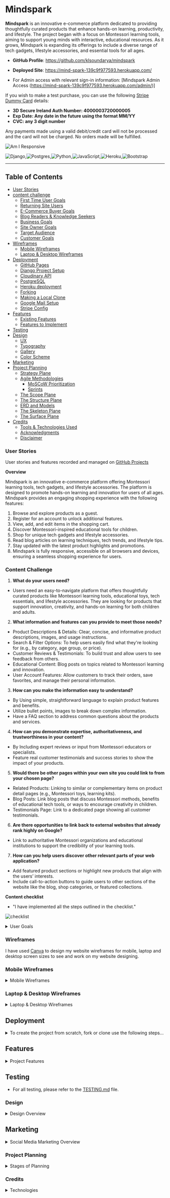 # Mindspark

**Mindspark** is an innovative e-commerce platform dedicated to providing thoughtfully curated products that enhance hands-on learning, productivity, and lifestyle. The project began with a focus on Montessori learning tools, aiming to support young minds with interactive, educational resources. As it grows, Mindspark is expanding its offerings to include a diverse range of tech gadgets, lifestyle accessories, and essential tools for all ages.

- **GitHub Profile**: <https://github.com/klsoundarya/mindspark>
- **Deployed Site**: <https://mind-spark-139c9f977593.herokuapp.com/>

- For Admin access with relevant sign-in information: [Mindspark Admin Access (https://mind-spark-139c9f977593.herokuapp.com/admin/)]

If you wish to make a test purchase, you can use the following [Stripe Dummy Card](https://stripe.com/docs/testing) details:

- **3D Secure Ireland Auth Number: 4000003720000005**
- **Exp Date: Any date in the future using the format MM/YY**
- **CVC: any 3 digit number**

Any payments made using a valid debit/credit card will not be processed and the card will not be charged. No orders made will be fulfilled.

![Am I Responsive](read-me/am-i-responsive/am-i-responsive.JPG)

![Django](https://img.shields.io/badge/django-%23092E20.svg?style=for-the-badge&logo=django&logoColor=white),![Postgres](https://img.shields.io/badge/postgres-%23316192.svg?style=for-the-badge&logo=postgresql&logoColor=white),![Python](https://img.shields.io/badge/python-3670A0?style=for-the-badge&logo=python&logoColor=ffdd54),![JavaScript](https://img.shields.io/badge/javascript-%23323330.svg?style=for-the-badge&logo=javascript&logoColor=%23F7DF1E),![Heroku](https://img.shields.io/badge/heroku-%23430098.svg?style=for-the-badge&logo=heroku&logoColor=white),![Bootstrap](https://img.shields.io/badge/bootstrap-%238511FA.svg?style=for-the-badge&logo=bootstrap&logoColor=white)

<hr>

## Table of Contents

- [User Stories](#user-stories)
- [content challenge](#content-challenge)
  - [First Time User Goals](#first-time-user-goals)
  - [Returning Site Users](#returning-site-users)
  - [E-Commerce Buyer Goals](#e-commerce-buyer-goals)
  - [Blog Readers & Knowledge Seekers](#blog-readers-&-knowledge-seekers)
  - [Business Goals](#business-goals)
  - [Site Owner Goals](#site-owner-goals)
  - [Target Audience](#target-audience)
  - [Customer Goals](#customer-goals)
- [Wireframes](#wireframes)
  - [Mobile Wireframes](#mobile-wireframes)
  - [Laptop & Desktop Wireframes](#laptop--desktop-wireframes)
- [Deployment](#deployment)
  - [GitHub Pages](#github-pages)
  - [Django Project Setup](#django-project-setup)
  - [Cloudinary API](#cloudinary-api)
  - [PostgreSQL](#elephant-sql)
  - [Heroku deployment](#heroku-deployment)
  - [Forking](#forking)
  - [Making a Local Clone](#making-a-local-clone)
  - [Google Mail Setup](#google-mail-setup)
  - [Stripe Config](#stripe-config)
- [Features](#features)
  - [Existing Features](#existing-features)
  - [Features to Implement](#features-to-implement)
- [Testing](#testing)
- [Design](#design)
  - [UX](#ux)
  - [Typography](#typography)
  - [Gallery](#gallery)
  - [Color Scheme](#color-scheme)
- [Marketing](#marketing)
- [Project Planning](#project-planning)
  - [Strategy Plane](#strategy-plane)
  - [Agile Methodologies](#agile-methodologies)
    - [MoSCoW Prioritization](#moscow-prioritization)
    - [Sprints](#sprints)
  - [The Scope Plane](#the-scope-plane)
  - [The Structure Plane](#the-structure-plane)
  - [ERD and Models](#erd-and-models)
  - [The Skeleton Plane](#the-skeleton-plane)
  - [The Surface Plane](#the-surface-plane)
- [Credits](#credits)
  - [Tools & Technologies Used](#tools--technologies-used)
  - [Acknowledgments](#acknowledgements)
  - [Disclaimer](#disclaimer)


### User Stories

User stories and features recorded and managed on [GitHub Projects](<https://github.com/users/klsoundarya/projects/5>)

**Overview**

Mindspark is an innovative e-commerce platform offering Montessori learning tools, tech gadgets, and lifestyle accessories. The platform is designed to promote hands-on learning and innovation for users of all ages. Mindspark provides an engaging shopping experience with the following features:

1. Browse and explore products as a guest.
2. Register for an account to unlock additional features.
3. View, add, and edit items in the shopping cart.
4. Discover Montessori-inspired educational tools for children.
5. Shop for unique tech gadgets and lifestyle accessories.
6. Read blog articles on learning techniques, tech trends, and lifestyle tips.
7. Stay updated with the latest product highlights and promotions.
8. Mindspark is fully responsive, accessible on all browsers and devices, ensuring a seamless shopping experience for users.

### Content Challenge

1. **What do your users need?**
- Users need an easy-to-navigate platform that offers thoughtfully curated products like Montessori learning tools, educational toys, tech essentials, and lifestyle accessories. They are looking for products that support innovation, creativity, and hands-on learning for both children and adults.

2. **What information and features can you provide to meet those needs?**
- Product Descriptions & Details: Clear, concise, and informative product descriptions, images, and usage instructions.
- Search & Filter Options: To help users easily find what they're looking for (e.g., by category, age group, or price).
- Customer Reviews & Testimonials: To build trust and allow users to see feedback from others.
- Educational Content: Blog posts on topics related to Montessori learning and innovation.
- User Account Features: Allow customers to track their orders, save favorites, and manage their personal information.

3. **How can you make the information easy to understand?**
- By Using simple, straightforward language to explain product features and benefits.
- Utilize bullet points, images to break down complex information.
- Have a FAQ section to address common questions about the products and services.

4. **How can you demonstrate expertise, authoritativeness, and trustworthiness in your content?**
- By Including expert reviews or input from Montessori educators or specialists.
- Feature real customer testimonials and success stories to show the impact of your products.

5. **Would there be other pages within your own site you could link to from your chosen page?**
- Related Products: Linking to similar or complementary items on product detail pages (e.g., Montessori toys, learning kits).
- Blog Posts: Link blog posts that discuss Montessori methods, benefits of educational tech tools, or ways to encourage creativity in children.
- Testimonials Page: Link to a dedicated page showing all customer testimonials.

6. **Are there opportunities to link back to external websites that already rank highly on Google?**
- Link to authoritative Montessori organizations and educational institutions to support the credibility of your learning tools.

7. **How can you help users discover other relevant parts of your web application?**
- Add featured product sections or highlight new products that align with the users’ interests.
- Include call-to-action buttons to guide users to other sections of the website like the blog, shop categories, or featured collections.

**Content checklist**

- "I have implemented all the steps outlined in the checklist."

![checklist](read-me/features/pp5-checklist.JPG)


<!-- Some of the mentioned user stories have already been implemented, while the remaining ones from above content challenge are planned for future features. -->

<details>
<summary>User Goals</summary>
<br>

#### First time User Goals

- As a first-time user, I want to easily understand the purpose of Mindspark and how it supports hands-on learning, technology, and lifestyle improvement.
- As a first-time user, I want to browse product categories and see featured products to quickly find items that match my needs.
- As a first-time user, I want to read blog highlights to learn about educational tools, Montessori learning, and innovative gadgets.
- As a first-time user, I want the website to feel trustworthy and professional, with clear navigation and product descriptions.

#### Returning Site Users

- As a returning user, I want to explore new arrivals in Montessori learning tools, tech gadgets, and lifestyle products.
- As a returning user, I want to read fresh blog content that gives insights into learning methods, tech innovations, and practical tools.
- As a returning user, I want to check customer reviews and testimonials before making a purchase.
- As a returning user, I want a fast and simple checkout process for my orders.

#### E-Commerce Buyer Goals

- As a shopper, I want to search for specific products easily using filters and categories.
- As a shopper, I want to view detailed product descriptions with images to make informed purchasing decisions.
- As a shopper, I want to see secure payment options and track my order after purchasing.
- As a shopper, I want to read product recommendations based on my interests and past purchases.

#### Blog Readers & Knowledge Seekers

- As a blog reader, I want to access educational articles about Montessori learning, innovative tech, and lifestyle solutions.
- As a blog reader, I want to explore trending topics and see expert insights in hands-on education.
- As a blog reader, I want to share blogs on social media to spread valuable learning resources.

### Business Goals
Mindspark provides efficient admin functionality with an intuitive dashboard to manage:

- Product inventory for seamless additions and updates.
- Blog articles to keep customers engaged with insightful content.
- Order tracking and user management through the Django Admin Panel.
- Mindspark is designed to build a strong community of lifelong learners, tech enthusiasts, and parents looking for innovative educational tools. 

The platform's marketing efforts focus on:

- SEO-driven blog content to attract organic traffic.
- Social media promotions to engage with potential customers.
- Email newsletters to provide updates on new arrivals, trends, and exclusive offers

#### Site Owner Goals

- As the site owner, I want to showcase Mindspark’s vision and mission clearly on the homepage.
- As the site owner, I want to regularly update product listings to keep the inventory fresh and relevant.
- As the site owner, I want to ensure SEO optimization for better visibility and organic traffic growth.
- As the site owner, I want to engage with customers through blog content, testimonials, and social media.

### Target Audience

- Parents & Educators – Looking for Montessori tools to enhance learning for children.
- Young Professionals & Students – Searching for tech gadgets and lifestyle products to boost productivity.
- Innovative Learners & Thinkers – Interested in educational tools that encourage creativity and self-improvement.

### Customer Goals
Mindspark aims to provide a user-friendly shopping experience where customers can easily browse, learn about, and purchase innovative products. 
Customers are encouraged to:
- Find Montessori learning tools to support early education.
- Discover tech gadgets that enhance productivity and daily life.
- Stay informed through blog posts covering learning strategies, technology, and lifestyle trends.
- Register an account to manage purchases and receive exclusive updates.
- By offering high-quality educational and tech-based products, Mindspark empowers users to spark creativity and innovation in learning and everyday life.

</details>

### Wireframes

I have used [Canva](https://www.canva.com/) to design my website wireframes for mobile, laptop and desktop screen sizes to see and work on my website designing.

### Mobile Wireframes
<!-- learnt the dropdown from https://dev.to/asyraf/how-to-add-dropdown-in-markdown-o78 -->
<!-- My website has evolved from the initial wireframes I created earlier in the project. While the design now looks bit different from the original plan, I see this as a natural progression as the project developed. The changes reflect new ideas and insights that came up during the development process, resulting in a structure that aligns better with the project’s goals. -->

<details>
<summary>Mobile Wireframes</summary>
<br>

![phone wireframes](read-me/wireframes/mindspark-mobile-wireframe/1.png)
![phone wireframes](read-me/wireframes/mindspark-mobile-wireframe/2.png)
![phone wireframes](read-me/wireframes/mindspark-mobile-wireframe/3.png)
![phone wireframes](read-me/wireframes/mindspark-mobile-wireframe/4.png)
![phone wireframes](read-me/wireframes/mindspark-mobile-wireframe/5.png)
![phone wireframes](read-me/wireframes/mindspark-mobile-wireframe/6.png)
![phone wireframes](read-me/wireframes/mindspark-mobile-wireframe/7.png)
![phone wireframes](read-me/wireframes/mindspark-mobile-wireframe/8.png)
![phone wireframes](read-me/wireframes/mindspark-mobile-wireframe/9.png)
![phone wireframes](read-me/wireframes/mindspark-mobile-wireframe/10.png)
![phone wireframes](read-me/wireframes/mindspark-mobile-wireframe/11.png)
![phone wireframes](read-me/wireframes/mindspark-mobile-wireframe/12.png)
![phone wireframes](read-me/wireframes/mindspark-mobile-wireframe/13.png)
![phone wireframes](read-me/wireframes/mindspark-mobile-wireframe/14.png)
![phone wireframes](read-me/wireframes/mindspark-mobile-wireframe/15.png)
![phone wireframes](read-me/wireframes/mindspark-mobile-wireframe/16.png)


</details>

### Laptop & Desktop Wireframes

<details>
<summary>Laptop & Desktop Wireframes</summary>
<br>

![Laptop and desktop Wireframes](read-me/wireframes/mindspark-website-wireframe/1.png)
![Laptop and desktop Wireframes](read-me/wireframes/mindspark-website-wireframe/2.png)
![Laptop and desktop Wireframes](read-me/wireframes/mindspark-website-wireframe/3.png)
![Laptop and desktop Wireframes](read-me/wireframes/mindspark-website-wireframe/4.png)
![Laptop and desktop Wireframes](read-me/wireframes/mindspark-website-wireframe/5.png)
![Laptop and desktop Wireframes](read-me/wireframes/mindspark-website-wireframe/6.png)
![Laptop and desktop Wireframes](read-me/wireframes/mindspark-website-wireframe/7.png)
![Laptop and desktop Wireframes](read-me/wireframes/mindspark-website-wireframe/8.png)
![Laptop and desktop Wireframes](read-me/wireframes/mindspark-website-wireframe/9.png)
![Laptop and desktop Wireframes](read-me/wireframes/mindspark-website-wireframe/10.png)
![Laptop and desktop Wireframes](read-me/wireframes/mindspark-website-wireframe/11.png)
![Laptop and desktop Wireframes](read-me/wireframes/mindspark-website-wireframe/12.png)
![Laptop and desktop Wireframes](read-me/wireframes/mindspark-website-wireframe/13.png)
![Laptop and desktop Wireframes](read-me/wireframes/mindspark-website-wireframe/14.png)
![Laptop and desktop Wireframes](read-me/wireframes/mindspark-website-wireframe/15.png)
![Laptop and desktop Wireframes](read-me/wireframes/mindspark-website-wireframe/16.png)

</details>

## Deployment

<details>
<summary>To create the project from scratch, fork or clone use the following steps...</summary>
<br>

To begin this project from scratch, you must first create a new GitHub repository using the [Code Institute's Template](https://github.com/Code-Institute-Org/ci-full-template). This template provides the relevant tools to get you started. To use this template:

1. Log in to [GitHub](https://github.com/) or create a new account.
2. Navigate to the above CI Full Template.
3. Click '**Use this template**' -> '**Create a new repository**'.
4. Choose a new repository name and click '**Create repository from template**'.
5. In your new repository space, (choice of your IDE) click the button to generate a new workspace.

## Django Project Setup

1. Install Django and supporting libraries: 
   
- ```pip3 install 'django<4.2.16' gunicorn```
- ```pip3 install dj_database_url psycopg2```
- ```pip3 install dj3-cloudinary-storage```  
  
2. Once you have installed any relevant dependencies or libraries, such as the ones listed above, it is important to create a **requirements.txt** file and add all installed libraries to it with the ```pip3 freeze --local > requirements.txt``` command in the terminal.  
3. Create a new Django project in the terminal ```django-admin startproject mindspark .```
4. Create a new app example: ```python3 mangage.py startapp shop```
5. Add this to list of **INSTALLED_APPS** in **settings.py** - 'shop',
6. Create a superuser for the project to allow Admin access and enter credentials: ```python3 manage.py createsuperuser```
7. Migrate the changes with commands: ```python3 manage.py migrate```
8. An **env.py** file must be created to store all protected data such as the **DATABASE_URL**, **cloudinary** and **SECRET_KEY**. These may be called upon in your project's **settings.py** file along with your Database configurations. The **env.py** file must be added to your **gitignore** file so that your important, protected information is not pushed to public viewing on GitHub. For adding to **env.py**:

- ```import os```
- ```os.environ["DATABASE_URL"]="<copiedURLfromPostgreSQL>"```
- ```os.environ["SECRET_KEY"]="my_super^secret@key"```
  
For adding to **settings.py**:

- ```import os```
- ```import dj_database_url```
- ```if os.path.exists("env.py"):```
- ```import env```
- ```SECRET_KEY = os.environ.get('SECRET_KEY')``` (actual key hidden within env.py)  

9. Replace **DATABASES** with:

```
DATABASES = {
    'default': dj_database_url.parse(os.environ.get("DATABASE_URL"))
  }
```

10. Set up the templates directory in **settings.py**:
- Under ``BASE_DIR`` enter ``TEMPLATES_DIR = os.path.join(BASE_DIR, ‘templates’)``
- Update ``TEMPLATES = 'DIRS': [TEMPLATES_DIR]`` with:

```
os.path.join(BASE_DIR, 'templates'),
os.path.join(BASE_DIR, 'templates', 'allauth')
```

- Create the media, static and templates directories in top level of project file in IDE workspace.

11. A **Procfile** must be created within the project repo for Heroku deployment with the following placed within it: ```web: gunicorn mindspark.wsgi```
12. Make the necessary migrations again.

## Cloudinary API 

Cloudinary provides a cloud hosting solution for media storage. All users uploaded images in the mindspark project are hosted here.

Set up a new account at [Cloudinary](https://cloudinary.com/) and add your Cloudinary API environment variable to your **env.py** and Heroku Config Vars.
In your project workspace: 

- Add Cloudinary libraries to INSTALLED_APPS in settings.py 
- In the order: 
```
   'cloudinary_storage',  
   'django.contrib.staticfiles',  
   'cloudinary',
```
- Add to **env.py** and link up with **settings.py**: ```os.environ["CLOUDINARY_URL"]="cloudinary://...."``` 
- Set Cloudinary as storage for media and static files in settings.py:
- ```STATIC_URL = '/static/'```
```
  STATICFILES_STORAGE = 'cloudinary_storage.storage.StaticHashedCloudinaryStorage'  
  STATICFILES_DIRS = [os.path.join(BASE_DIR, 'static'), ]  
  STATIC_ROOT = os.path.join(BASE_DIR, 'staticfiles')‌  
  MEDIA_URL = '/media/'
  DEFAULT_FILE_STORAGE = 'cloudinary_storage.storage.MediaCloudinaryStorage'
```

## Deployment Process for PostgreSQL

To deploy **Mindspark** with PostgreSQL as the database, follow these steps:

A new database instance can be created from the [official website](https://www.postgresql.org/download/) for your project. 

#### 1. Configure PostgreSQL
   - Open the PostgreSQL command-line tool:
     ```bash
     sudo -u postgres psql
     ```
   - Create a new database:
     ```sql
     CREATE DATABASE mindspark_db;
     ```
   - Create a new user with a password:
     ```sql
     CREATE USER shop_admin WITH PASSWORD 'your_password';
     ```
   - Grant the user access to the database:
     ```sql
     ALTER ROLE shop_admin SET client_encoding TO 'utf8';
     ALTER ROLE shop_admin SET default_transaction_isolation TO 'read committed';
     ALTER ROLE shop_admin SET timezone TO 'UTC';
     GRANT ALL PRIVILEGES ON DATABASE mindspark_db TO shop_admin;
     ```
   - Exit the PostgreSQL prompt:
     ```sql
     \q
     ```

#### 2. Update Django Settings
   - In your Django project, go to `settings.py` and update the `DATABASES` setting:
     ```python
     DATABASES = {
         'default': {
             'ENGINE': 'django.db.backends.postgresql',
             'NAME': 'mindspark_db',
             'USER': 'mindspark_admin',
             'PASSWORD': 'your_password',
             'HOST': 'localhost',  # or IP address if using a remote server
             'PORT': '5432',       # default PostgreSQL port
         }
     }
     ```

#### 3. Apply Migrations
   - Run migrations to create the necessary tables in the PostgreSQL database:
     ```bash
     python manage.py migrate
     ```

#### 4. Verify the Setup
   - Start your Django server:
     ```bash
     python manage.py runserver
     ```
   - Visit your site to verify that the database is working as expected.

- From your user dashboard, retrieve the important 'postgres://....' value. Place the value within your **DATABASE_URL**  in your **env.py** file and follow the below instructions to place it in your Heroku Config Vars.

## Heroku Deployment

To start the deployment process , please follow the below steps:

1. Log in to [Heroku](https://id.heroku.com/login) or create an account if you are a new user.
2. Once logged in, in the Heroku Dashboard, navigate to the '**New**' button in the top, right corner, and select '**Create New App**'.
3. Enter an app name and choose your region. Click '**Create App**'.
4. In the Deploy tab, click on the '**Settings**', reach the '**Config Vars**' section and click on '**Reveal Config Vars**'. Here you will enter KEY:VALUE pairs for the app to run successfully. The KEY:VALUE pairs that you will need are your:

   - **DATABASE_URL**:**postgres://...**
   - **DISABLE_COLLECTSTATIC** of value '1' (N.B Remove this Config Var before deployment),
   - **SECRET_KEY** and value  
   - **AWS_ACCESS_KEY** and value
   - **AWS_SECRET_ACCESS_KEY** and value
   - **EMAIL_HOST_PASS** and value
   - **EMAIL_HOST_USER** and value
   - **STRIPE_PUBLIC_KEY** and value
   - **STRIPE_SECRET_KEY** and value
   - **STRIPE_WH_SECRET** and value
   - **USE_AWS** and value

5. Add the Heroku host name into **ALLOWED_HOSTS** in your projects **settings.py file** -> ```['herokuappname', ‘localhost’, ‘8000 port url’].```
2. Once you are sure that you have set up the required files including your requirements.txt and Procfile, you have ensured that **DEBUG=False**, save your project, add the files, commit for initial deployment and push the data to GitHub.
3. Go to the '**Deploy**' tab and choose GitHub as the Deployment method.
4. Search for the repository name, select the branch that you would like to build from, and connect it via the '**Connect**' button.
5. Choose from '**Automatic**' or '**Manual**' deployment options, I chose the 'Manual' deployment method. Click '**Deploy Branch**'.
6.  Once the waiting period for the app to build has finished, click the '**View**' link to bring you to your newly deployed site. If you receive any errors, Heroku will display a reason in the app build log for you to investigate. **DISABLE_COLLECTSTATIC**  may be removed from the Config Vars once you have saved and pushed an image within your project.

#### Forking

By forking the GitHub Repository, we make a copy of the original repository on our GitHub account to view and/or make changes without affecting the original owner's repository.

You can fork this repository by using the following steps:

1. Log in to GitHub and locate the [mindspark repository](https://github.com/klsoundarya/mindspark)
2. At the top of the Repository (not top of page) just above the "Settings" Button on the menu, locate the "Fork" Button.
3. Once clicked, you should now have a copy of the original repository in your own GitHub account!

### Making a Local Clone

1. Log in to GitHub and locate the [mindspark repository](https://github.com/klsoundarya/mindspark)
2. Find the Code button situated above the file list and give it a click.
3. Choose your preferred cloning method — whether it's HTTPS, SSH, or GitHub and hit the copy button to copy the URL to your clipboard.
4. Launch Git Bash or Terminal.
5. Navigate to the directory where you want the cloned directory to reside.
6. In your IDE Terminal, input the following command to clone the repository:

> git clone <https://github.com/klsoundarya/mindspark>

__Press Enter and your local clone will be created.__

7. Using the ``pip3 install -r requirements.txt`` command, the dependencies and libraries needed for **Mindspark** will be installed.
8. Set up your **env.py** file and from the above steps for Cloudinary and PostgreSQL, gather the Cloudinary API key and the PostgreSQL url for additon to your code.
9. Ensure that your **env.py** file is placed in your **.gitignore** file and follow the remaining steps in the above Django Project Setup section before pushing your code to GitHub.

## Google Mail Setup

1. Create a Gmail Account to manage emails for your Mindspark project.
2. Enable 2-Step Verification:
  - Go to **Settings** -> **Other Google Account Settings** -> **Accounts** -> **Import** -> **Other Account Settings**.
  - Activate 2-Step Verification for enhanced security.
3. Generate an App Password:
  - Navigate to **App Passwords** under Security Settings.
  - Select **Other** and enter a name (e.g., "Mindspark").
4. Click **Create** and copy the 16-digit app password provided.
5. Configure Django Email Settings in `settings.py`:
  - Add the EMAIL_HOST_USER (your Gmail address).
  - Add the EMAIL_HOST_PASS (the generated app password).
6. Update Heroku Config Vars:
  - Add EMAIL_HOST_USER and EMAIL_HOST_PASS to your Heroku environment variables.

## Stripe Config

Mindspark uses Stripe API for secure payment processing. Follow these steps to set up Stripe:

1. Create a Stripe Account and log in to the Stripe Dashboard.
2. Obtain Test API Keys:
  - In the Stripe Dashboard, navigate to **Developers → API Keys**.
  - Copy your `STRIPE_PUBLIC_KEY` and `STRIPE_SECRET_KEY`.
3. Update Environment Variables:
  - Store STRIPE_PUBLIC_KEY and STRIPE_SECRET_KEY in env.py.
  - Connect them in `settings.py` using environment variables.
4. Add these keys to your Heroku Config Vars.
5. Set Up Webhooks for Payment Security:
  - In Stripe Dashboard, go to **Developers** → **Webhooks**.
  - Click **Add Endpoint** and enter: https://your-heroku-app-url/checkout/wh.
6. Select **Retrieve all events** and **save the endpoint**.
7. Secure Webhooks:
  - Generate a **STRIPE_WH_SECRET** key.
  - Add it to env.py, settings.py, and Heroku Config Vars as before.


</details>


## Features

<details>
<summary>Project Features</summary>
<br>

### Existing Features

**Home Page:**

- Displays a welcoming layout with carousel about images showcasing the website features, and essential navigation links.
- Offers quick access to the most popular or recently updated blog posts.
- Allows users to leave a review, it has options of edit and delete for the respective users.

**Blog Page:**

- Displays a list of blog articles related to Montessori learning tools, gadgets, and lifestyle accessories.
- Includes article images, titles, publication dates, and short excerpts.
- Provides a "Read More" button to access full articles.
- Enables filtering by category or keyword search for easy navigation.

**Shop Page:**

- Displays all available products categorized for easy browsing.
- Allows users to filter products by price, category, and popularity.
- Includes pagination to enhance user experience.

**Product-detail Posts:**

- Displays detailed information about a selected product, including title, description, price, and images.
- Shows available stock and an option to add the product to the cart or wishlist.
- Provides customer reviews and ratings for transparency.
- Displays related product recommendations.

**Contact Page:**

- Contains a contact form for users to reach out to the website administrators.
- Displays relevant contact information, including email and social media links.

**Newsletter subscription:**

- Users can subscribe to the newsletter by entering their email in the designated field on the website.  
- The subscription details, includes user's email in the audience section, where the info is securely stored in the **Mailchimp dashboard**, allowing for easy management and communication.

![mailchimp](read-me/features/mailchimp.JPG)

**Password Update:**

- Users can update their password via a secure form.
- Ensures password strength guidelines are followed (e.g., minimum length, no common passwords).
- Provides a confirmation message upon successful password update.

**My profile:**

- Displays user information, including name, email, and order history.
- Allows users to update their personal details.
- Provides easy navigation to wishlist, cart, and order history.


**Add a product:**
(For Admin or Authorized Users)

- Allows authorized users to add new products with images, descriptions, and pricing.
- Enables category selection and inventory management.
- Provides an intuitive interface for quick product additions.

**Wishlist:**

- Enables users to save favorite products for later purchase.
- Provides an option to move wishlist items to the cart directly.
- Displays product availability and price updates.

**Cart:**

- Displays all selected products with their prices, quantities, and total cost.
- Allows users to update product quantities or remove items.
- Provides a "Proceed to Checkout" button for payment.

**Checkout:**

- Allows users to enter shipping and billing details.
- Provides multiple payment options (Stripe integration).
- Displays order summary before final confirmation.
- Includes secure transaction processing.

**Thank you checkout**

- Displays order confirmation and estimated delivery time.
- Provides an order reference number for tracking.
- Encourages users to continue shopping or explore the home.

**Delete Account:**

- Allows users to delete their account from mindspark.

**Login:**

- Authenticated users can log in to access personalized features like updating profile delivery information, saving the user profile details.
- Supports username/email and password-based authentication.

**Logout:**

- Logged-in users can log out to end their session and return to the public view of login site.

**AllAuth**  

Django AllAuth is a versatile framework designed to handle user registration, login, email verification, password forgot and authentication seamlessly. It ensures secure access control by managing registered and unregistered users, determining what content is accessible on the "Mindspark" website.

The setup process for AllAuth included the following steps:

- Installing the package as a project dependency.
- Adding it to the INSTALLED_APPS section in settings.py.
- Configuring the AUTHENTICATION_BACKENDS as recommended in the AllAuth documentation.
- Including AllAuth URLs in the project's urls.py file for routing.
- Running database migrations to create the required authentication-related tables.

**CSRF Tokens** 

CSRF (Cross-Site Request Forgery) tokens are security features included in every form on the site. These tokens help ensure that form submissions are authenticated and come from legitimate users. Without CSRF tokens, the website could be vulnerable to malicious attacks where unauthorized users might attempt to steal sensitive user data or perform actions without permission.

- When links are broken users can see the custom error code for 400, 403, 404, 500 pages.

There are media query breakpoints. This convenient feature allows users to easily access different sections of the website, making the browsing experience smoother and more efficient.

- Changed the icon of the contact, so it varies in the features image.

| Features        	| Desktop                                            	| Phone                                            	|
|-----------------	|----------------------------------------------------	|--------------------------------------------------	|
| Top Header       |![top header](read-me/features/desktop/top-header.JPG)| ![top header](read-me/features/phone/top-header.jpg)|
| Nav            	  | ![nav](read-me/features/desktop/nav.JPG)           	| ![nav](read-me/features/phone/nav.jpg)           	|
| Footer          	| ![footer](read-me/features/desktop/footer.JPG)     	| ![footer](read-me/features/phone/footer.jpg)     	|
| Alert          	| ![alert](read-me/features/desktop/alert.JPG)     	| ![alert](read-me/features/phone/alert.JPG)     	|
| Home            	| ![home](read-me/features/desktop/1.png)            	| ![home](read-me/features/phone/1.PNG)            	|
| Blog           	| ![blog](read-me/features/desktop/2.JPG)           	| ![blog](read-me/features/phone/2.jpg)           	|
| Shop          	| ![shop](read-me/features/desktop/3.JPG)          	| ![shop](read-me/features/phone/3.JPG)          	|
| Product-detail          	| ![product](read-me/features/desktop/4.JPG)          	| ![product](read-me/features/phone/4.JPG)          	|
| Shop-Footer   	| ![shop-footer](read-me/features/desktop/5.JPG)   	| ![shop-footer](read-me/features/phone/5.jpg)   	|
| Contact         	| ![contact](read-me/features/desktop/6.JPG)         	| ![contact](read-me/features/phone/6.JPG)         	|
| Log In          	| ![login](read-me/features/desktop/7.JPG)           	| ![login](read-me/features/phone/7.JPG)           	|
| Log Out         	| ![logout](read-me/features/desktop/8.JPG)          	| ![logout](read-me/features/phone/8.JPG)          	|
| Sign Up         	| ![sign Up](read-me/features/desktop/9.JPG)         	| ![sign Up](read-me/features/phone/9.JPG)         	|
| FAQ        	| ![faq](read-me/features/desktop/10.JPG)         	| ![faq](read-me/features/phone/10.JPG)         	|
| Update Password 	| ![Update Password](read-me/features/desktop/11.JPG) 	| ![Update Password](read-me/features/phone/11.JPG) 	|
| Delete Account 	| ![Delete Account](read-me/features/desktop/12.JPG) 	| ![Delete Account](read-me/features/phone/12.JPG) 	|
| My Profile  	| ![My Profile](read-me/features/desktop/13.JPG) 	| ![My Profile](read-me/features/phone/13.JPG) 	|
| Add a Product 	| ![add product](read-me/features/desktop/14.JPG) 	| ![add product](read-me/features/phone/14.JPG) 	|
| Wishlist 	| ![wishlist](read-me/features/desktop/15.JPG) 	| ![wishlist](read-me/features/phone/15.JPG) 	|
| Cart 	| ![cart](read-me/features/desktop/16.JPG) 	| ![cart](read-me/features/phone/16.JPG) 	|
| Checkout 	| ![checkout](read-me/features/desktop/17.JPG) 	| ![checkout](read-me/features/phone/17.JPG) 	|
| Thank You 	| ![thank you](read-me/features/desktop/18.JPG) 	| ![thank you](read-me/features/phone/18.JPG) 	|


## Features to Implement

While the Mindspark project includes core functionalities, future improvements and enhancements will further refine the user experience and expand its capabilities. Below are planned features to be implemented:

**AI-Powered Product Recommendations:**

- Implement an AI-based recommendation system that suggests products based on user browsing history, wishlist, and purchase behavior.
- Display "You May Also Like" and "Frequently Bought Together" sections on product pages.

**User Reviews & Ratings System**

- Allow users to leave product reviews and ratings.
- Implement a review approval system for moderation before publishing.
- Display average product ratings on shop and product detail pages.

**Blog Enhancement**

- Enable comments and discussions on blog posts.
- Implement a "Related Articles" section to encourage further reading.
- Allow users to bookmark or share articles on social media.

**Social Media Integration**

- Enable social media logins (Google, Facebook) for seamless account creation.
- Implement share buttons on product and blog pages for social engagement.
- Auto-post new product launches and blog updates to linked social media accounts.

**Wishlist Improvements**

- Enable users to categorize and save multiple wishlists (e.g., "For Kids," "Tech Gadgets").
- Provide an option to share wishlists with friends and family.

**Subscription & Newsletter Integration**

- Allow users to subscribe to newsletters for updates on new products and special deals.
- Implement automated email campaigns for abandoned carts and personalized offers.

</details>

## Testing
- For all testing, please refer to the [TESTING.md](TESTING.md) file.

### Design

<details>
<summary>Design Overview</summary>
<br>

## UX

### Five Planes of User Experience

The five planes are like layers that designers think about when making things for people to use. It starts with big ideas and end with the actual look and feel of what users interact with.


#### Typography

Mindspark incorporates a mix of playful yet professional typefaces to enhance readability and engagement. The primary fonts used are:

- Emilys Candy (Serif) – Adds a creative and fun touch, making learning tools visually appealing.
- Arial (Sans-serif) – Ensures a clean and modern look, improving readability across devices.
- Fondamento (Serif) – Provides an elegant, handwritten feel, reinforcing the Montessori-inspired theme.
- Kavoon, Merriweather, Lucida Sans Regular, Verdana (Sans-serif & Serif mix) – Offers versatility and a balance between decorative and readable text.
- Font Awesome 6 Free – Used for icons and UI elements to enhance navigation and user experience.

#### Gallery

- All app design, wireframes, favicon, structured images for readme are sourced  from [Canva](https://www.canva.com/).

#### Color Scheme

- #ffe552 (Bright Yellow) – Highlights important elements and call-to-action buttons, creating an engaging experience.
- #001d5a (Deep Blue) – Used for text and accents, adding depth and contrast.
- #bfa616 (Golden Hue) – Adds a touch of elegance, often used in branding elements.
- #f3f5f5 (Soft Grayish White) – Provides a neutral, clean background for content sections.
- #666 (Muted Gray) – Used for secondary text to maintain readability without overpowering key content.
- #28a745 (Green) & #ffc107 (Amber) – Utilized for success and warning messages, making alerts clear and intuitive.
- #000000ec (Dark Black) – Enhances contrast for footers and overlays, ensuring accessibility.
- #dc3545 (Vibrant Red) – Used sparingly for error messages and urgent notifications.
- #f7f7f8 (Light Gray) – Maintains a soft, minimalist aesthetic for backgrounds.
- #777 (Neutral Gray) – Provides subtle contrast for body text and UI components.

![Primary colors used](read-me/features/color-scheme.png)

</details>

## Marketing

<details>
<summary>Social Media Marketing Overview</summary>
<br>

A dedicated [Mindspark Facebook Page] (https://www.facebook.com/profile.php?id=61569773265756) and [Instagram account](https://www.instagram.com/mind.spark2/) have been created to enhance brand visibility, engage with the target audience, and drive traffic to the Mindspark e-commerce platform. These social media platforms serve as primary channels for promoting Montessori learning tools, tech gadgets, and lifestyle accessories.

**Facebook & Instagram Strategy**
- Regular posts on both platforms will focus on:

  - Showcasing new and featured products.
  - Sharing informative content about Montessori learning and tech innovations.
  - Announcing exclusive deals, discounts, and limited-time offers.
  - Posting user testimonials and customer stories to build trust.
  - Engaging with followers through interactive content such as polls, quizzes, and live Q&A sessions.
  - Running paid ad campaigns and utilizing Facebook’s ‘Boost’ feature to extend reach to potential customers.
  - By maintaining an active presence on both Facebook and Instagram, Mindspark aims to create a strong community of parents, educators, and tech enthusiasts who are   - passionate about hands-on learning and innovation.

**SEO & Keyword Optimization**
Mindspark incorporates researched keywords into social media content, website meta tags, and product descriptions to improve search engine ranking. These keywords include:

- Montessori learning tools
- STEM educational toys
- Hands-on learning products
- Innovative tech gadgets
- Montessori toys for kids
- Educational tools for all ages
- Creative learning resources
- STEM kits for children
- Shop Montessori essentials
- Buy interactive learning gadgets
- Search Engine Optimization (SEO) Features

To further optimize online visibility, Mindspark includes:

 - Meta tags & descriptions in the website’s <head> section, using relevant keywords to improve search engine indexing.
 - sitemap.xml & robots.txt files to guide search engines on crawling site content effectively, enhancing SEO ranking.
 - Alt text on images to improve accessibility and searchability of product images.
 - By leveraging social media marketing and SEO strategies, Mindspark aims to establish itself as a trusted brand for innovative learning tools and gadgets, reaching a wider audience and increasing customer engagement.

*Mindspark Facebook Business Page*
![Mindspark Facebook Business Page](read-me/features/marketing/fb-1.JPG)
![Mindspark Facebook Business Page](read-me/features/marketing/fb-2.JPG)
![Mindspark Facebook Business Page](read-me/features/marketing/fb-3.JPG)
*Mindspark Instagram Page*
![Mindspark Instagram Page](read-me/features/marketing/insta-1.JPG)
![Mindspark Instagram Page](read-me/features/marketing/insta-2.JPG)

</details>

### Project Planning 

<details>
<summary>Stages of Planning</summary>
<br>

## Strategy Plane

The "Mindspark" website is an innovative e-commerce platform dedicated to providing thoughtfully curated products that enhance hands-on learning, productivity, and lifestyle. The project began with a focus on Montessori learning tools, aiming to support young minds with interactive, educational resources.

## Agile Methodologies

The development of the "Mindspark" website followed Agile methodologies, focusing on iterative progress and continuous feedback. I used my [Github Projects Board](https://github.com/users/klsoundarya/projects/5) to plan and document all of my work.

### MoSCoW Prioritization

For the development of **Mindspark**, I applied the **MoSCoW Prioritization Method** to efficiently manage features and ensure that key elements were delivered on time:

**Must Haves:** These are the essential features needed to launch the MVP. They include:

- User registration and authentication system.
- Home page with Latest Blog Highlights, about us with Shop Now button.
- A product catalog with shopping cart functionality.
- The ability for users to add products to their cart and checkout.
- An e-commerce page showcasing the products, sorting features, related products.
- Integration with payment systems like Stripe.

**Should Haves:** These features are important but not essential for the initial release:

- Product reviews and ratings.
- Product search and filter functionality.
- User profile management and order history.

**Could Haves:** Features that add extra value but are not necessary for the MVP:

- Email notifications for order confirmation and shipping updates.
- User wishlist functionality.
- Interactive educational content related to Montessori tools.

**Won’t Haves:** Features excluded or deprioritized for this release:

- Multi-language support.
- Advanced recommendation system.

This prioritization helped keep the project focused on key features while leaving room for future enhancements.

### Sprints

The project was broken down into sprints to help structure development and ensure timely delivery of core features. Each sprint is planned from the project starting in December and a deadline of March 3rd for submission.

**Sprint 1:**

- Set up the project environment and database.
- Developed models for products, categories, and users.
- Implemented basic user authentication (login, signup, logout).
- Created Home page with featured products and categories.

**Retrospection:** The sprint went well, but it took a bit longer than expected to implement the user authentication system.

**Sprint 2:**

- Built out the product catalog page.
- Implemented basic shopping cart functionality.
- Started integration with Stripe payment system.
- Designed a responsive layout using Bootstrap.

**Retrospection:** The cart system worked smoothly, but we realized a few UI tweaks were needed for a more intuitive experience.

**Sprint 3:**

- Finalized product pages and checkout process.
- Added product details pages with images and descriptions.
- Integrated Stripe for payment processing.
- Implemented product search and filters.

**Retrospection:** There were some bugs in the Stripe integration, but they were resolved by adjusting payment handling.

**Sprint 4:**

- Developed user profile management (view/edit profile, order history).
- Added functionality for users to view past orders.
- Integrated product reviews and ratings.
- Added newsletter subscription feature.

**Retrospection:** This sprint was productive; however, some UI aspects still need refining.

**Sprint 5:**

- Enhanced checkout page with shipping details.
- Refined product filtering and sorting system.
- Completed Stripe and checkout testing for bugs.
- Worked on product recommendations based on user preferences.

**Retrospection:** Integration and testing went smoothly, but some more optimizations are needed for product recommendations.

**Sprint 6:**

- Added wishlist functionality for logged-in users.
- Created educational content for product page (Montessori tools).
- Refined the order confirmation and email notifications.

**Retrospection:** The wishlist feature is a nice-to-have but could be improved with better UI.

**Sprint 7:**

- Finalized order history page for users.
- Completed all Stripe testing and deployed to production.
- Completed database schema optimization.

**Retrospection:** Some minor fixes were needed after testing, but overall everything is working well.

**Sprint 8:**

- Refined user interface across all pages.
- Focused on adding missing features and bug fixes.
- Implemented final design adjustments.
- Start preparing for deployment.

**Retrospection:** The sprint was smooth, and now the site is nearly complete with final touches before submission.

#### The Scope Plane

The website will include core features such as:

- Product catalog with product details, images, and descriptions.
- User authentication system (registration, login, logout).
- Shopping cart and checkout with Stripe payment integration.
- User profile and order history.
- Wishlist and product reviews.
- Educational content on Montessori principles and tools.

Future plans include adding additional features like multi-language support, and a mobile app.
  
#### The Structure Plane

The website is structured with a clear navigation system, featuring dedicated pages for Home, Blog, Shop, Contact, Search bar, Wishlist, Cart and user account management (Product Management, Login, Logout, Signup, Delete Account, Profile settings, Password Update, FAQs), ensuring a seamless user experience.

#### ERD and Models:

For Entity Relationship Diagram (ERD), below is an overview of the models that i used:

**Blog:** Represents article information (title, content, published, created_at, updated_at, image).
**Shop:** Stores product details, order, category (name,  friendly_name, description, price, delivery, reviews_count, discount, in_stock, image, category, age_group, sku, rating).
**Wishlist:** Stores products users have saved (user, product, added_at).
**Testimonials:** Stores user reviews (user, message, rating, created_at).
**Profiles**: Represents FAQs  ( question, answer, is_active, created_at, updated_at), 
stores deleted user details ( username, email, deleted_at) and 
User delivery information (user, default_phone_number, default_street_address1, default_street_address2, default_town_or_city, default_county, default_postcode, default_country).
**Contact Us:** Represents user contact messages (name, email, message, created_at, read).
**Checkout:** Stores items data and user delivery information (
 order_number, full_name, user_profile, email, phone_number, country, postcode, town_or_city, street_address1, street_address2, county, date, delivery_cost, order_total, grand_total, original_cart, stripe_pid, order, product, quantity, lineitem_total).


#### The Skeleton Plane

Please refer to the [Wireframes](#wireframes) section.

#### The Surface Plane

[View the live site here.](https://mind-spark-139c9f977593.herokuapp.com/)

</details>

### Credits

<details>
<summary>Technologies</summary>
<br>

### Tools & Technologies Used

The following technologies were used in this overall project.

- My project is inspired from [code institute](https://learn.codeinstitute.net/) Boutique Ado walkthrough project .
- I used [Canva](https://www.canva.com/) to create the color scheme, readme images collage, favicon image, wireframes.
- Additionally, I used [freepik](https://www.freepik.com/), [remove bg](https://www.remove.bg/), [templates hub](https://www.templateshub.net/templates/e-commerce), [app.leonardo.ai](https://leonardo.ai/), [imagekit.io](https://imagekit.io/), [contrast checker](https://coolors.co/contrast-checker) for images and website.
- [ChatGPT](https://chat.openai.com/), [Grammarly](https://app.grammarly.com/) and a [plagiarism checker](https://www.duplichecker.com/) is used to review the text, code and ensure there were no grammar or spelling mistakes.
- I used [Am I Responsive](https://ui.dev/amiresponsive) design to show my webiste in various screen sizes.
- [CI Python Linter](https://pep8ci.herokuapp.com/) is been used to check for the bugs
- I referred to resources such as [stack overflow](https://stackoverflow.com/), [W3Schools](https://www.w3schools.com/css/default.asp) for assistance in understanding code in few places and finding answers to questions relevant to my coding.
- [Django Docs](https://www.djangoproject.com/) used as the resources.
- [Visual Studio Code](https://code.visualstudio.com/) used as a remote code editor.
- [GitHub](https://github.com) used for secure online code storage.
- [Heroku](https://www.heroku.com/) used for hosting the deployed back-end site.
- [Git](https://git-scm.com/) was used for version control by utilizing the command line terminal in VS code to commit and Push to GitHub.
- Added high contrast text against the background color in many places, which improves readability for users with visual impairments.
- Focus [Bootstrap](https://getbootstrap.com/docs/5.0/getting-started/introduction/) styles are applied to interactive elements like links and buttons, making it easier for keyboard users to navigate site.
- Used media queries and responsive design principles to ensure that website is accessible on a variety of devices, including mobile phones and tablets.
- [Favicon.io](https://favicon.io/favicon-converter/) is used to create the various favicon files for my website.
- [Font Awesome](https://fontawesome.com/) icons were used throughout my project.
- [cloud convert](https://cloudconvert.com/png-to-webp) was used to convert from PNG to webp.
- I utilized Font Joy and Google Fonts for font pairing and to visualize the look and feel of my website.

### Acknowledgements

- I want to express my gratitude to my Code Institute mentor, [Dick Vlaanderen](https://github.com/dickvla), for his invaluable support, encouragement, and feedback throughout this project.
- I would like to thank my Cohort Facilitator, [lewis](https://github.com/LewisMDillon) and [amy] for guidance and support, providing us with the relevant learning materials, 
- I would like to thank my fellow teammates to be sharing their knowledge and
- I personally want to thank my partner for his critique review and unwavering support, belief, and feedback.

### Disclaimer

> I Used my previous project readme as a reference to write the documentation (my previous project link is: <https://github.com/klsoundarya/echo-of-animals>).

</details>